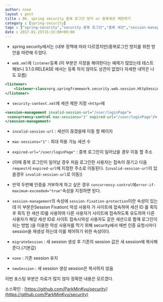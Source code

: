 ```yaml
---
author: niee
layout : post
title : 06. spring security 중복 로그인 방지 or 중복세션 제한하기
category : [spring-security]
tags : ["spring-security","security 중복 로그인","중복 세션","session-management","max-sessions","concurrency-control"]
date : 2017-01-25T15:33:00+09:00
---
```


- spring security에서는 (내부 정책에 따라 다르겠지만)중복로그인 방지를 위한 방안을 마련해 두었다.

- ```web.xml```에 ```listener```등록 (이 부분은 지정을 해야한다는 예제가 많았는데 테스트 해보니 3.1.0.RELEASE 에서는 등록 하지 않아도 상관이 없었다 자세한 내막은 나도 모름)

```xml
<listener>
    <listener-class>org.springframework.security.web.session.HttpSessionEventPublisher</listener-class>
</listener>
```

- ```security-context.xml```에 세션 제한 지정
```<http>```에

```xml
<session-management invalid-session-url="/user/loginPage">
 <concurrency-control max-sessions="1" expired-url="/user/loginPage"/>
</session-management>
```

- ```invalid-session-url```​ : 세션이 끊겼을때 이동 할 페이지
- ```max-sessions="1"``` : 최대 허용 가능 세션 수​
- ```expired-url="/user/loginPage"``` :  중복 로그인이 일어났을 경우 이동 할 주소​
- (이때 중복 로그인이 일어날 경우 처음 로그인한 사용자는 접속이 끊기고 다음 ```request```시 ```expired-url```​에 지정한 주소로 이동된다. (```invalid-session-url```​이 있을경우 ```invalid-session-url```​로 이동))

- 만약 두번째 인증을 거부하게 하고 싶은 경우
```concurrency-control```에​ ```error-if-maximum-exceeded="true"```속성을 지정하면 된다.​


- ```session-management```​의 속성에 ```session-fixation-protection```이란 속성이 있는데
이 부분은 ​Session Fixation( 악성 사용자 가 사이트에 접속하여 세션 ID 를 획득 후 획득 한 세션 ID를 사용하여 다른 사용자가 사이트에 접속하도록 유도하여 다른 사용자가 해당 세션 ID로 사이트 접속시악성 사용자도 같은 세션으로 함께 로그인이 되는 방법​ )을 이용한 악성 사용자를 막기 위해 security에서 매번 인증 요청시마다 session을 재생성 하는데 이를 제어하기 위한 속성이다.

- ```migrateSession``` : 새 session 생성 후 기존의 session 값은 새 session에 복사해준다.(기본값)
- ```none``` : 기존 session 유지
- ```newSession``` : 새 session​ 생성 session은 복사하지 않음

이번 포스팅 부분은 자료가 많지 않아 정확한 내용은 모르겠다.

 소스확인 : [https://github.com/ParkMinKyu/security](https://github.com/ParkMinKyu/security)
